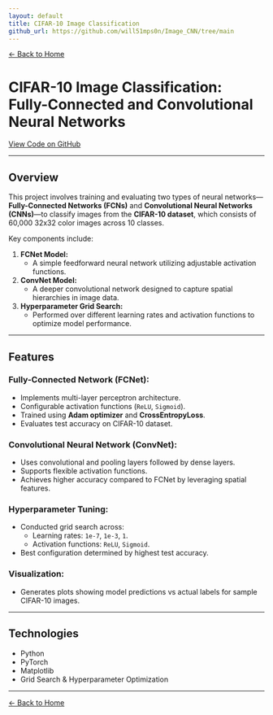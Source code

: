 ```yaml
---
layout: default
title: CIFAR-10 Image Classification
github_url: https://github.com/will51mps0n/Image_CNN/tree/main
---
```


[← Back to Home](../index.html)

# CIFAR-10 Image Classification: Fully-Connected and Convolutional Neural Networks  
[View Code on GitHub](https://github.com/will51mps0n/Image_CNN/tree/main)

---

## Overview

This project involves training and evaluating two types of neural networks—**Fully-Connected Networks (FCNs)** and **Convolutional Neural Networks (CNNs)**—to classify images from the **CIFAR-10 dataset**, which consists of 60,000 32x32 color images across 10 classes.

Key components include:

1. **FCNet Model:**
   - A simple feedforward neural network utilizing adjustable activation functions.
2. **ConvNet Model:**
   - A deeper convolutional network designed to capture spatial hierarchies in image data.
3. **Hyperparameter Grid Search:**
   - Performed over different learning rates and activation functions to optimize model performance.

---

## Features

### Fully-Connected Network (FCNet):
- Implements multi-layer perceptron architecture.
- Configurable activation functions (`ReLU`, `Sigmoid`).
- Trained using **Adam optimizer** and **CrossEntropyLoss**.
- Evaluates test accuracy on CIFAR-10 dataset.

### Convolutional Neural Network (ConvNet):
- Uses convolutional and pooling layers followed by dense layers.
- Supports flexible activation functions.
- Achieves higher accuracy compared to FCNet by leveraging spatial features.

### Hyperparameter Tuning:
- Conducted grid search across:
  - Learning rates: `1e-7`, `1e-3`, `1`.
  - Activation functions: `ReLU`, `Sigmoid`.
- Best configuration determined by highest test accuracy.

### Visualization:
- Generates plots showing model predictions vs actual labels for sample CIFAR-10 images.

---

## Technologies
- Python
- PyTorch
- Matplotlib
- Grid Search & Hyperparameter Optimization

---

[← Back to Home](../index.html)
